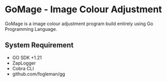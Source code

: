 # GoMage - Image Colour Adjustment 

GoMage is a image colour adjustment program build entirely using Go Programming Language.


## System Requirement ##
* GO SDK +1.21
* ZapLogger
* Cobra CLI
* github.com/fogleman/gg


